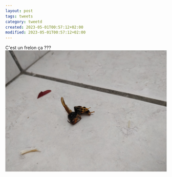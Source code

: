 ```yaml
--- 
layout: post
tags: tweets 
category: tweetd
created: 2023-05-01T00:57:12+02:00
modified: 2023-05-01T00:57:12+02:00
---
```


C'est un frelon ça ??? ![frelon](./58713f09af2693245796b0dde76d3534.jpg)
